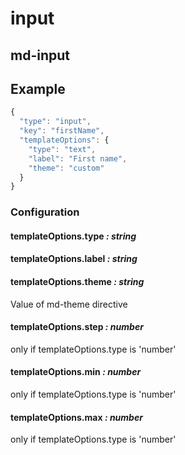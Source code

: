 input
=====

md-input
--------

Example
-------

```javascript
{
  "type": "input",
  "key": "firstName",
  "templateOptions": {
    "type": "text",
    "label": "First name",
    "theme": "custom"
  }
}
```

### Configuration

#### templateOptions.type *: string*

#### templateOptions.label *: string*

#### templateOptions.theme *: string*

Value of md-theme directive

#### templateOptions.step *: number*

only if templateOptions.type is 'number'

#### templateOptions.min *: number*

only if templateOptions.type is 'number'

#### templateOptions.max *: number*

only if templateOptions.type is 'number'
